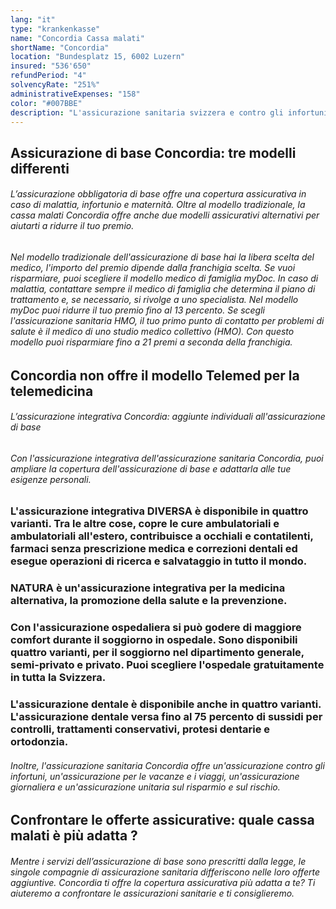 ```yaml
---
lang: "it"
type: "krankenkasse"
name: "Concordia Cassa malati"
shortName: "Concordia"
location: "Bundesplatz 15, 6002 Luzern"
insured: "536'650"
refundPeriod: "4"
solvencyRate: "251%"
administrativeExpenses: "158"
color: "#007BBE"
description: "L'assicurazione sanitaria svizzera e contro gli infortuni Concordia ha sede a Lucerna. La società ha iniziato l'attività nel 1914 e si concentra sulla fornitura di assicurazione sanitaria e assicurazione infortuni. Circa 632'000 privati hanno stipulato una base assicurativa sanitaria, con vendite di 2,8 miliardi di franchi svizzeri nel 2018. Oltre all'assicurazione obbligatoria di base, la cassa malati offre anche diverse assicurazioni integrative tra cui l'assicurazione dentale e l'assicurazione di viaggio e di distanza. Con noi puoi confrontare i premi e richiedere direttamente un'offerta non vincolante di Concordia."
---
```


## Assicurazione di base Concordia: tre modelli differenti

###### L’assicurazione obbligatoria di base offre una copertura assicurativa in caso di malattia, infortunio e maternità. Oltre al modello tradizionale, la cassa malati Concordia offre anche due modelli assicurativi alternativi per aiutarti a ridurre il tuo premio.

###### Nel modello tradizionale dell'assicurazione di base hai la libera scelta del medico, l'importo del premio dipende dalla franchigia scelta. Se vuoi risparmiare, puoi scegliere il modello medico di famiglia myDoc. In caso di malattia, contattare sempre il medico di famiglia che determina il piano di trattamento e, se necessario, si rivolge a uno specialista. Nel modello myDoc puoi ridurre il tuo premio fino al 13 percento. Se scegli l'assicurazione sanitaria HMO, il tuo primo punto di contatto per problemi di salute è il medico di uno studio medico collettivo (HMO). Con questo modello puoi risparmiare fino a 21 premi a seconda della franchigia.

## Concordia non offre il modello Telemed per la telemedicina

###### L’assicurazione integrativa Concordia: aggiunte individuali all'assicurazione di base

###### Con l'assicurazione integrativa dell'assicurazione sanitaria Concordia, puoi ampliare la copertura dell'assicurazione di base e adattarla alle tue esigenze personali.

### L'assicurazione integrativa DIVERSA è disponibile in quattro varianti. Tra le altre cose, copre le cure ambulatoriali e ambulatoriali all'estero, contribuisce a occhiali e contatilenti, farmaci senza prescrizione medica e correzioni dentali ed esegue operazioni di ricerca e salvataggio in tutto il mondo.

### NATURA è un'assicurazione integrativa per la medicina alternativa, la promozione della salute e la prevenzione.

### Con l'assicurazione ospedaliera si può godere di maggiore comfort durante il soggiorno in ospedale. Sono disponibili quattro varianti, per il soggiorno nel dipartimento generale, semi-privato e privato. Puoi scegliere l'ospedale gratuitamente in tutta la Svizzera.

### L'assicurazione dentale è disponibile anche in quattro varianti. L'assicurazione dentale versa fino al 75 percento di sussidi per controlli, trattamenti conservativi, protesi dentarie e ortodonzia.

###### Inoltre, l'assicurazione sanitaria Concordia offre un'assicurazione contro gli infortuni, un'assicurazione per le vacanze e i viaggi, un'assicurazione giornaliera e un'assicurazione unitaria sul risparmio e sul rischio.

## Confrontare le offerte assicurative: quale cassa malati è più adatta ?

###### Mentre i servizi dell’assicurazione di base sono prescritti dalla legge, le singole compagnie di assicurazione sanitaria differiscono nelle loro offerte aggiuntive. Concordia ti offre la copertura assicurativa più adatta a te? Ti aiuteremo a confrontare le assicurazioni sanitarie e ti consiglieremo.
